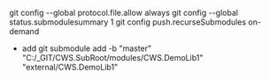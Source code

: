 ﻿git config --global protocol.file.allow always
git config --global status.submodulesummary 1
git config push.recurseSubmodules on-demand

- add
git submodule add -b "master" "C:/_GIT/CWS.SubRoot/modules/CWS.DemoLib1" "external/CWS.DemoLib1"              

